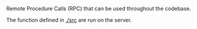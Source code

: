 Remote Procedure Calls (RPC) that can be used throughout the codebase.

The function defined in [./src](./src) are run on the server.
